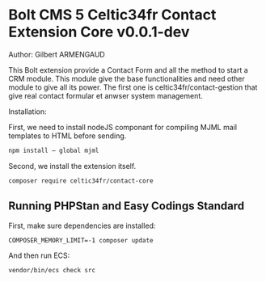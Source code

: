 # Bolt CMS 5 Celtic34fr Contact Extension Core v0.0.1-dev

Author: Gilbert ARMENGAUD

This Bolt extension provide a Contact Form and all the method to start a CRM module.
This module give the base functionalities and need other module to give all its power. The first one is
celtic34fr/contact-gestion that give real contact formular et anwser system management.

Installation:

First, we need to install nodeJS componant for compiling MJML mail templates to HTML before sending.

```bash
npm install — global mjml
```
Second, we install the extension itself.

```bash
composer require celtic34fr/contact-core
```


## Running PHPStan and Easy Codings Standard

First, make sure dependencies are installed:

```
COMPOSER_MEMORY_LIMIT=-1 composer update
```

And then run ECS:

```
vendor/bin/ecs check src
```
